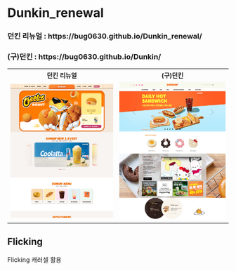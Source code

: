# Dunkin_renewal
<h3>던킨 리뉴얼 :  https://bug0630.github.io/Dunkin_renewal/ </h2>
<h3>(구)던킨 : https://bug0630.github.io/Dunkin/ </h2>
<table>
  <tr>
    <th>던킨 리뉴얼</th>
    <th>(구)던킨</th>
  </tr>
  <tr>
    <td><img src="screencapture-bug0630-github-io-Dunkin-renewal-2024-08-22-16_06_58.png"> </td>
    <td ><img src="screencapture-bug0630-github-io-Dunkin-2024-08-27-17_16_27.png"></td>

  </tr>
</table>

## Flicking
Flicking 캐러셀 활용
